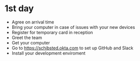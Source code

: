 # 1st day
- Agree on arrival time
- Bring your computer in case of issues with your new devices
- Register for temporary card in reception
- Greet the team
- Get your computer
- Go to https://schibsted.okta.com to set up GitHub and Slack
- Install your development enviroment
